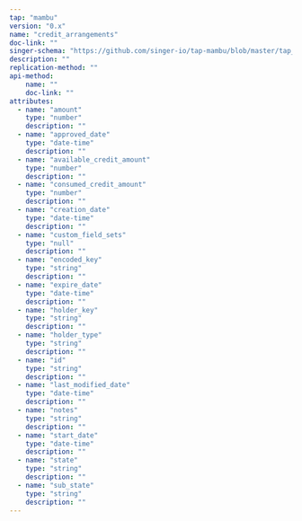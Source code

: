 ```yaml
---
tap: "mambu"
version: "0.x"
name: "credit_arrangements"
doc-link: ""
singer-schema: "https://github.com/singer-io/tap-mambu/blob/master/tap_mambu/schemas/credit_arrangements.json"
description: ""
replication-method: ""
api-method:
    name: ""
    doc-link: ""
attributes:
  - name: "amount"
    type: "number"
    description: ""
  - name: "approved_date"
    type: "date-time"
    description: ""
  - name: "available_credit_amount"
    type: "number"
    description: ""
  - name: "consumed_credit_amount"
    type: "number"
    description: ""
  - name: "creation_date"
    type: "date-time"
    description: ""
  - name: "custom_field_sets"
    type: "null"
    description: ""
  - name: "encoded_key"
    type: "string"
    description: ""
  - name: "expire_date"
    type: "date-time"
    description: ""
  - name: "holder_key"
    type: "string"
    description: ""
  - name: "holder_type"
    type: "string"
    description: ""
  - name: "id"
    type: "string"
    description: ""
  - name: "last_modified_date"
    type: "date-time"
    description: ""
  - name: "notes"
    type: "string"
    description: ""
  - name: "start_date"
    type: "date-time"
    description: ""
  - name: "state"
    type: "string"
    description: ""
  - name: "sub_state"
    type: "string"
    description: ""
---
```

